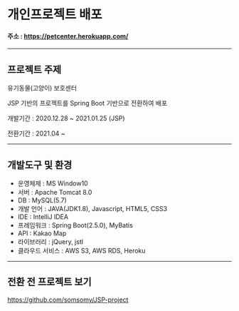 # 개인프로젝트 배포

#### 주소 : https://petcenter.herokuapp.com/



------

## 프로젝트 주제

유기동물(고양이) 보호센터 

JSP 기반의 프로젝트를 Spring Boot 기반으로 전환하여 배포

개발기간 : 2020.12.28 ~ 2021.01.25 (JSP)

전환기간 : 2021.04 ~

------

## 개발도구 및 환경

- 운영체제 : MS Window10
- 서버 : Apache Tomcat 8.0
- DB :  MySQL(5.7)
- 개발 언어 : JAVA(JDK1.8), Javascript, HTML5, CSS3
- IDE : IntelliJ IDEA
- 프레임워크 : Spring Boot(2.5.0), MyBatis
- API : Kakao Map
- 라이브러리 : jQuery, jstl
- 클라우드 서비스 : AWS S3, AWS RDS, Heroku

------

## 전환 전 프로젝트 보기

https://github.com/somsomy/JSP-project